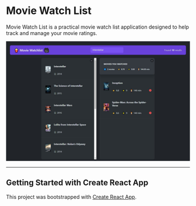 # Movie Watch List

Movie Watch List is a practical movie watch list application designed to help track and manage your movie ratings.

![webpage screenshot](https://github.com/stevenluo23/movie-watchlist/blob/main/screenshots/site.jpg?raw=true)

---

## Getting Started with Create React App

This project was bootstrapped with [Create React App](https://github.com/facebook/create-react-app).
